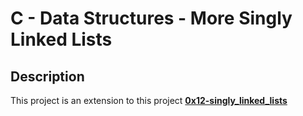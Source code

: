 # C - Data Structures - More Singly Linked Lists
## Description
This project is an extension to this project **[0x12-singly\_linked\_lists](https://github.com/Ahmad-0000/alx-low\_level\_programming/tree/master/0x12-singly\_linked\_lists)**
